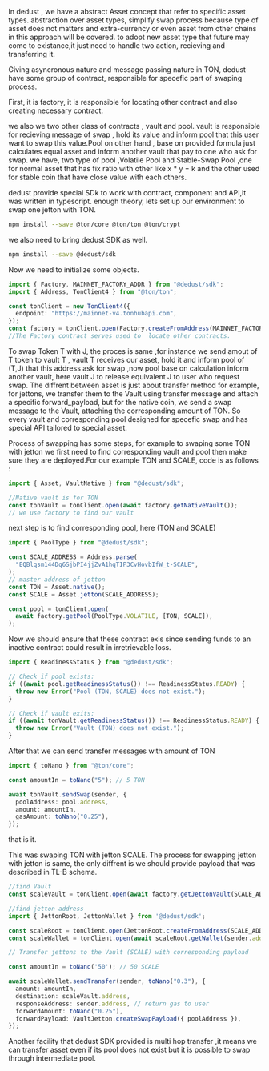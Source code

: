In dedust , we have a abstract Asset concept that refer to specific asset types.
abstraction over asset types, simplify swap process because type of asset does not matters and extra-currency or
even asset from other chains in this approach will be covered.
to adopt new asset type that future may come to existance,it just need to handle two action, recieving and transferring it.

Giving asyncronous nature and message passing nature in TON, dedust have some group of contract, responsible for
specefic part of swaping process.

First, it is factory, it is responsible for locating other contract and also creating necessary contract.

we also we two other class of contracts , vault and pool. vault is responsible for recieving message of swap ,
hold its value and inform pool that this user want to swap this value.Pool on other hand , base on provided
formula just calculates equal asset and inform another vault that pay to one who ask for swap.
we have, two type of pool ,Volatile Pool and Stable-Swap Pool ,one for normal asset that has fix ratio with
other like x \* y = k and the other used for stable coin that have close value with each others.

dedust provide special SDk to work with contract, component and API,it was written in typescript.
enough theory, lets set up our environment to swap one jetton with TON.

```bash
npm install --save @ton/core @ton/ton @ton/crypt

```

we also need to bring dedust SDK as well.

```bash
npm install --save @dedust/sdk
```

Now we need to initialize some objects.

```typescript
import { Factory, MAINNET_FACTORY_ADDR } from "@dedust/sdk";
import { Address, TonClient4 } from "@ton/ton";

const tonClient = new TonClient4({
  endpoint: "https://mainnet-v4.tonhubapi.com",
});
const factory = tonClient.open(Factory.createFromAddress(MAINNET_FACTORY_ADDR));
//The Factory contract serves used to  locate other contracts.
```

To swap Token T with J, the proces is same ,for instance we send amout of T token to vault T , vault T
receives our asset, hold it and inform pool of (T,J) that this address ask for swap ,now pool base on
calculation inform another vault, here vault J to release equivalent J to user who request swap.
The diffrent between asset is just about transfer method for example, for jettons, we transfer them to the Vault using transfer message and attach a specific forward_payload, but for the native coin, we send a swap message to the Vault, attaching the corresponding amount of TON.
So every vault and corresponding pool designed for specefic swap and has special API tailored to special asset.

Process of swapping has some steps, for example to swaping some TON with jetton we first need to find corresponding vault and pool
then make sure they are deployed.For our example TON and SCALE, code is as follows :

```typescript
import { Asset, VaultNative } from "@dedust/sdk";

//Native vault is for TON
const tonVault = tonClient.open(await factory.getNativeVault());
// we use factory to find our vault
```

next step is to find corresponding pool, here (TON and SCALE)

```typescript
import { PoolType } from "@dedust/sdk";

const SCALE_ADDRESS = Address.parse(
  "EQBlqsm144Dq6SjbPI4jjZvA1hqTIP3CvHovbIfW_t-SCALE",
);
// master address of jetton
const TON = Asset.native();
const SCALE = Asset.jetton(SCALE_ADDRESS);

const pool = tonClient.open(
  await factory.getPool(PoolType.VOLATILE, [TON, SCALE]),
);
```

Now we should ensure that these contract exis since sending funds to an inactive contract could result in irretrievable loss.

```typescript
import { ReadinessStatus } from "@dedust/sdk";

// Check if pool exists:
if ((await pool.getReadinessStatus()) !== ReadinessStatus.READY) {
  throw new Error("Pool (TON, SCALE) does not exist.");
}

// Check if vault exits:
if ((await tonVault.getReadinessStatus()) !== ReadinessStatus.READY) {
  throw new Error("Vault (TON) does not exist.");
}
```

After that we can send transfer messages with amount of TON

```typescript
import { toNano } from "@ton/core";

const amountIn = toNano("5"); // 5 TON

await tonVault.sendSwap(sender, {
  poolAddress: pool.address,
  amount: amountIn,
  gasAmount: toNano("0.25"),
});
```

that is it.

This was swaping TON with jetton SCALE. The process for swapping jetton with jetton is same, the only diffrent
is we should provide payload that was described in TL-B schema.

```typescript
//find Vault
const scaleVault = tonClient.open(await factory.getJettonVault(SCALE_ADDRESS));
```

```typescript
//find jetton address
import { JettonRoot, JettonWallet } from '@dedust/sdk';

const scaleRoot = tonClient.open(JettonRoot.createFromAddress(SCALE_ADDRESS));
const scaleWallet = tonClient.open(await scaleRoot.getWallet(sender.address);

// Transfer jettons to the Vault (SCALE) with corresponding payload

const amountIn = toNano('50'); // 50 SCALE

await scaleWallet.sendTransfer(sender, toNano("0.3"), {
  amount: amountIn,
  destination: scaleVault.address,
  responseAddress: sender.address, // return gas to user
  forwardAmount: toNano("0.25"),
  forwardPayload: VaultJetton.createSwapPayload({ poolAddress }),
});
```

Another facility that dedust SDK provided is multi hop transfer ,it means we can transfer asset even if its
pool does not exist but it is possible to swap through intermediate pool.
